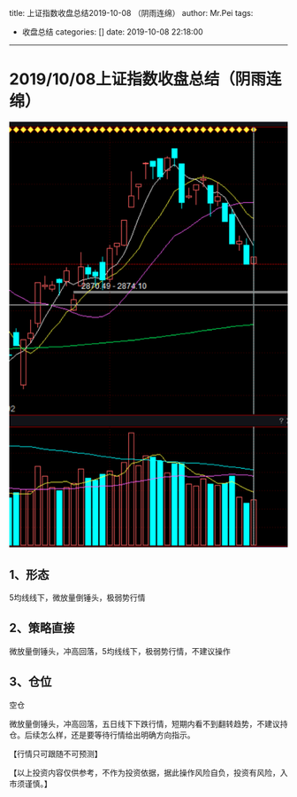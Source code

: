 title: 上证指数收盘总结2019-10-08 （阴雨连绵）
author: Mr.Pei
tags:

  - 收盘总结
categories: []
date: 2019-10-08  22:18:00
---
# 2019/10/08上证指数收盘总结（阴雨连绵）

![](https://github.com/Soros1990/markDownImages/blob/master/20191008221436.png?raw=true)

## 1、形态

5均线线下，微放量倒锤头，极弱势行情

## 2、策略直接

微放量倒锤头，冲高回落，5均线线下，极弱势行情，不建议操作

## 3、仓位
空仓

微放量倒锤头，冲高回落，五日线下下跌行情，短期内看不到翻转趋势，不建议持仓。后续怎么样，还是要等待行情给出明确方向指示。

【行情只可跟随不可预测】

【以上投资内容仅供参考，不作为投资依据，据此操作风险自负，投资有风险，入市须谨慎。】